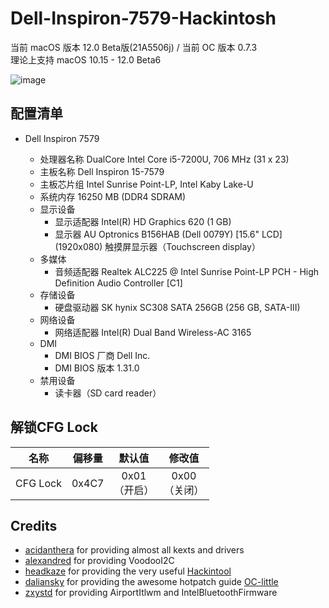 # Dell-Inspiron-7579-Hackintosh
当前 macOS 版本 12.0 Beta版(21A5506j) / 当前 OC 版本 0.7.3<br>理论上支持 macOS 10.15 - 12.0 Beta6  

![image](https://github.com/ayive/Dell-Inspiron-7579-Hackintosh/blob/main/%E6%88%AA%E5%B1%8F/%E6%88%AA%E5%B1%8F2021-04-16%20%E4%B8%8A%E5%8D%8811.07.35.png)

## 配置清单
- Dell Inspiron 7579
		
    - 处理器名称	DualCore Intel Core i5-7200U, 706 MHz (31 x 23)
    - 主板名称	Dell Inspiron 15-7579
    - 主板芯片组	Intel Sunrise Point-LP, Intel Kaby Lake-U
    - 系统内存	16250 MB  (DDR4 SDRAM)
    - 显示设备	
        - 显示适配器	Intel(R) HD Graphics 620  (1 GB)
        - 显示器	AU Optronics B156HAB (Dell 0079Y)  [15.6" LCD] (1920x080) 触摸屏显示器（Touchscreen display）
    - 多媒体	
        - 音频适配器	Realtek ALC225 @ Intel Sunrise Point-LP PCH - High Definition Audio Controller [C1]
    - 存储设备	
        - 硬盘驱动器	SK hynix SC308 SATA 256GB  (256 GB, SATA-III)
    - 网络设备	
        - 网络适配器	Intel(R) Dual Band Wireless-AC 3165
    - DMI	
        - DMI BIOS 厂商	Dell Inc.
        - DMI BIOS 版本	1.31.0
    - 禁用设备
        - 读卡器（SD card reader）

## 解锁CFG Lock
| 名称     | 偏移量     | 默认值     | 修改值 |
| ---------- | :-----------:  | :-----------: | :-----------: |
| CFG Lock    | 0x4C7     | 0x01<br>（开启）   |0x00<br>（关闭）   |

## Credits
- [acidanthera](https://github.com/acidanthera) for providing almost all kexts and drivers
- [alexandred](https://github.com/alexandred) for providing VoodooI2C
- [headkaze](https://github.com/headkaze) for providing the very useful [Hackintool](https://github.com/headkaze/Hackintool)
- [daliansky](https://github.com/daliansky) for providing the awesome hotpatch guide [OC-little](https://github.com/daliansky/OC-little)
- [zxystd](https://github.com/zxystd) for providing AirportItlwm and IntelBluetoothFirmware
